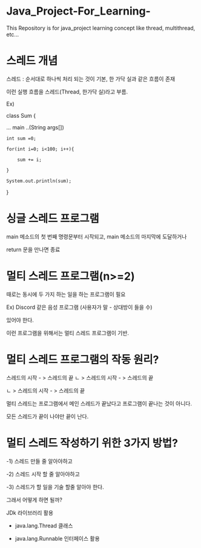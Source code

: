 # Java_Project-For_Learning-
This Repository is for java_project learning concept like thread, multithread, etc...


# 스레드 개념

스레드 : 순서대로 하나씩 처리 되는 것이 기본, 한 가닥 실과 같은 흐름이 존재

이런 실행 흐름을 스레드(Thread, 한가닥 실)라고 부름.

Ex)

class Sum {

... main ..(String args[])

    int sum =0;

    for(int i=0; i<100; i++){

        sum += i;
        
    }
    
    System.out.println(sum);
}

# 싱글 스레드 프로그램

main 메소드의 첫 번째 명령문부터 시작되고, main 메소드의 마지막에 도달하거나

return 문을 만나면 종료


# 멀티 스레드 프로그램(n>=2)

때로는 동시에 두 가지 하는 일을 하는 프로그램이 필요

Ex) Discord 같은 음성 프로그램 (사용자가 말 - 상대방이 들을 수)

있어야 한다.

이런 프로그램을 위해서는 멀티 스레드 프로그램이 기반.

# 멀티 스레드 프로그램의 작동 원리?

스레드의 시작 - > 스레드의 끝
 ㄴ > 스레드의 시작 - > 스레드의 끝

 ㄴ > 스레드의 시작  - > 스레드의 끝

 멀티 스레드는 프로그램에서 메인 스레드가 끝났다고 프로그램이 끝나는 것이 아니다.

 모든 스레드가 끝이 나야만 끝이 난다.

# 멀티 스레드 작성하기 위한 3가지 방법?

-1) 스레드 만들 줄 알아야하고

-2) 스레드 시작 할 줄 알아야하고

-3) 스레드가 할 일을 기술 할줄 알아야 한다.

그래서 어떻게 하면 될까?

JDk 라이브러리 활용 

- java.lang.Thread 클래스

- java.lang.Runnable 인터페이스 활용

